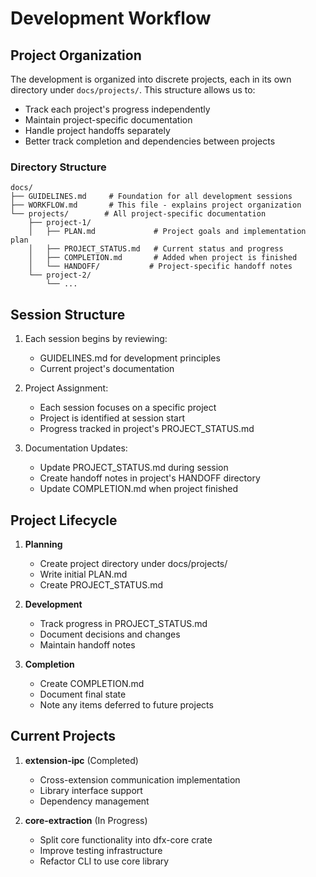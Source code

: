 # Development Workflow

## Project Organization

The development is organized into discrete projects, each in its own directory under `docs/projects/`. This structure allows us to:

- Track each project's progress independently
- Maintain project-specific documentation
- Handle project handoffs separately
- Better track completion and dependencies between projects

### Directory Structure

```
docs/
├── GUIDELINES.md     # Foundation for all development sessions
├── WORKFLOW.md       # This file - explains project organization
└── projects/        # All project-specific documentation
    ├── project-1/
    │   ├── PLAN.md             # Project goals and implementation plan
    │   ├── PROJECT_STATUS.md   # Current status and progress
    │   ├── COMPLETION.md       # Added when project is finished
    │   └── HANDOFF/           # Project-specific handoff notes
    └── project-2/
        └── ...
```

## Session Structure

1. Each session begins by reviewing:

   - GUIDELINES.md for development principles
   - Current project's documentation

2. Project Assignment:

   - Each session focuses on a specific project
   - Project is identified at session start
   - Progress tracked in project's PROJECT_STATUS.md

3. Documentation Updates:
   - Update PROJECT_STATUS.md during session
   - Create handoff notes in project's HANDOFF directory
   - Update COMPLETION.md when project finished

## Project Lifecycle

1. **Planning**

   - Create project directory under docs/projects/
   - Write initial PLAN.md
   - Create PROJECT_STATUS.md

2. **Development**

   - Track progress in PROJECT_STATUS.md
   - Document decisions and changes
   - Maintain handoff notes

3. **Completion**
   - Create COMPLETION.md
   - Document final state
   - Note any items deferred to future projects

## Current Projects

1. **extension-ipc** (Completed)

   - Cross-extension communication implementation
   - Library interface support
   - Dependency management

2. **core-extraction** (In Progress)
   - Split core functionality into dfx-core crate
   - Improve testing infrastructure
   - Refactor CLI to use core library
